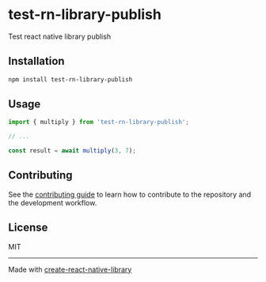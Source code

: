# test-rn-library-publish

Test react native library publish

## Installation

```sh
npm install test-rn-library-publish
```

## Usage

```js
import { multiply } from 'test-rn-library-publish';

// ...

const result = await multiply(3, 7);
```

## Contributing

See the [contributing guide](CONTRIBUTING.md) to learn how to contribute to the repository and the development workflow.

## License

MIT

---

Made with [create-react-native-library](https://github.com/callstack/react-native-builder-bob)
